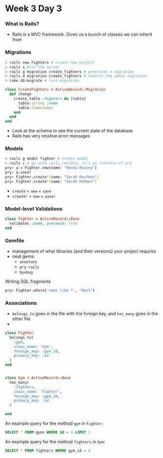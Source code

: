# Week 3 Day 3

### What is Rails?

* Rails is a MVC framework. Gives us a bunch of classes we can inherit from


### Migrations

```sh
> rails new Fighters # create new project
> rails s #run the server
> rails g migration create_fighters # generates a migration
> rails d migration create_fighters # reverts the above migration
> rake db:migrate # runs migration
```

```ruby
class CreateFighters < ActiveRecord::Migration
  def change
    create_table :fighters do |table|
      table.string :name
      table.timestamps
    end
  end
end
```
* Look at the schema to see the current state of the database
* Rails has very intuitive error messages

### Models

```sh
> rails g model fighter # create model
> rails c # go into rails console; it's an instance of pry
pry> a = Fighter.new(name: "Ronda Rousey")
pry> a.save!
pry> Fighter.create!(name: "Sarah Kaufman")
pry> Fighter.create!(name: "Sarah McMann")
```
* `create` = `new` + `save`
* `create!` = `new` + `save!`

### Model-level Validations

```ruby
class Fighter < ActiveRecord::Base
  validates :name, presence: true
end
```


### Gemfile
* management of what libraries (and their versions) your project requires
* neat gems:
  * `annotate`
  * `pry-rails`
  * `byebug`

Writing SQL fragments
```sh
pry> Fighter.where('name like ?', "Ron%")
```

### Associations

* `belongs_to` goes in the file with the foreign key, and `has_many` goes in the other file
*



```ruby
class Fighter
  belongs_to(
    :gym,
    class_name: 'Gym',
    foreign_key: :gym_id,
    primary_key: :id
  )
end


class Gym < ActiveRecord::Base
  has_many(
    :fighters,
    class_name: 'Fighter',
    foreign_key: :gym_id,
    primary_key: :id
  )

end
```
An example query for the method `gym` in `Fighter`:
```sql
SELECT * FROM gyms WHERE id = 4 LIMIT 1
```

An example query for the method `fighters` in `Gym`:
```sql
SELECT * FROM fighters WHERE gym_id = 4
```
